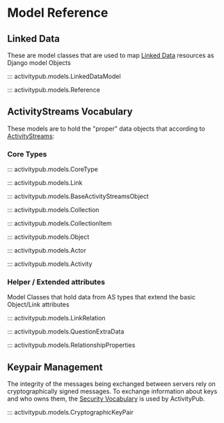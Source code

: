 # Model Reference

## Linked Data

These are model classes that are used to map [Linked
Data](https://www.w3.org/wiki/LinkedData) resources as Django model
Objects

::: activitypub.models.LinkedDataModel

::: activitypub.models.Reference

## ActivityStreams Vocabulary

These models are to hold the "proper" data objects that according to
[ActivityStreams](https://www.w3.org/TR/activitystreams-core/):

### Core Types

::: activitypub.models.CoreType

::: activitypub.models.Link

::: activitypub.models.BaseActivityStreamsObject

::: activitypub.models.Collection

::: activitypub.models.CollectionItem

::: activitypub.models.Object

::: activitypub.models.Actor

::: activitypub.models.Activity


### Helper / Extended attributes

Model Classes that hold data from AS types that extend the basic Object/Link attributes

::: activitypub.models.LinkRelation

::: activitypub.models.QuestionExtraData

::: activitypub.models.RelationshipProperties


## Keypair Management

The integrity of the messages being exchanged between servers rely on
cryptographically signed messages. To exchange information about keys
and who owns them, the [Security
Vocabulary](https://w3c-ccg.github.io/security-vocab/) is used by ActivityPub.

::: activitypub.models.CryptographicKeyPair
